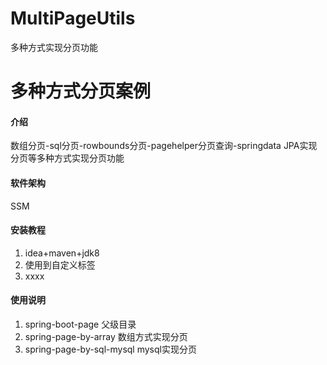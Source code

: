 # MultiPageUtils
多种方式实现分页功能
# 多种方式分页案例

#### 介绍
数组分页-sql分页-rowbounds分页-pagehelper分页查询-springdata JPA实现分页等多种方式实现分页功能

#### 软件架构
SSM


#### 安装教程

1. idea+maven+jdk8
2. 使用到自定义标签
3. xxxx

#### 使用说明

1. spring-boot-page   父级目录
2. spring-page-by-array 数组方式实现分页
3. spring-page-by-sql-mysql  mysql实现分页